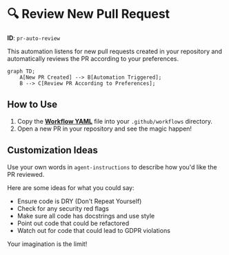 # 🔍 Review New Pull Request

**ID**: `pr-auto-review`

This automation listens for new pull requests created in your repository and automatically reviews the PR according to your preferences.

```mermaid
graph TD;
    A[New PR Created] --> B[Automation Triggered];
    B --> C[Review PR According to Preferences];
```

## How to Use

1. Copy the **[Workflow YAML](./workflow.yaml)** file into your `.github/workflows` directory. 
2. Open a new PR in your repository and see the magic happen!

## Customization Ideas

Use your own words in `agent-instructions` to describe how you'd like the PR reviewed.

Here are some ideas for what you could say:
* Ensure code is DRY (Don't Repeat Yourself)
* Check for any security red flags
* Make sure all code has docstrings and use style <x>
* Point out code that could be refactored
* Watch out for code that could lead to GDPR violations

Your imagination is the limit!
